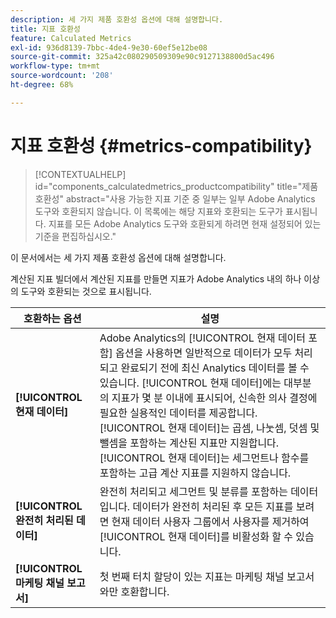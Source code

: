 ```yaml
---
description: 세 가지 제품 호환성 옵션에 대해 설명합니다.
title: 지표 호환성
feature: Calculated Metrics
exl-id: 936d8139-7bbc-4de4-9e30-60ef5e12be08
source-git-commit: 325a42c080290509309e90c9127138800d5ac496
workflow-type: tm+mt
source-wordcount: '208'
ht-degree: 68%

---
```


# 지표 호환성 {#metrics-compatibility}

>[!CONTEXTUALHELP]
>id="components_calculatedmetrics_productcompatibility"
>title="제품 호환성"
>abstract="사용 가능한 지표 기준 중 일부는 일부 Adobe Analytics 도구와 호환되지 않습니다. 이 목록에는 해당 지표와 호환되는 도구가 표시됩니다. 지표를 모든 Adobe Analytics 도구와 호환되게 하려면 현재 설정되어 있는 기준을 편집하십시오."

이 문서에서는 세 가지 제품 호환성 옵션에 대해 설명합니다.

계산된 지표 빌더에서 계산된 지표를 만들면 지표가 Adobe Analytics 내의 하나 이상의 도구와 호환되는 것으로 표시됩니다.


| 호환하는 옵션 | 설명 |
| --- | --- |
| **[!UICONTROL 현재 데이터]** | Adobe Analytics의 [!UICONTROL 현재 데이터 포함] 옵션을 사용하면 일반적으로 데이터가 모두 처리되고 완료되기 전에 최신 Analytics 데이터를 볼 수 있습니다. [!UICONTROL 현재 데이터]에는 대부분의 지표가 몇 분 이내에 표시되어, 신속한 의사 결정에 필요한 실용적인 데이터를 제공합니다. [!UICONTROL 현재 데이터]는 곱셈, 나눗셈, 덧셈 및 뺄셈을 포함하는 계산된 지표만 지원합니다. [!UICONTROL 현재 데이터]는 세그먼트나 함수를 포함하는 고급 계산 지표를 지원하지 않습니다. |
| **[!UICONTROL 완전히 처리된 데이터]** | 완전히 처리되고 세그먼트 및 분류를 포함하는 데이터입니다. 데이터가 완전히 처리된 후 모든 지표를 보려면 현재 데이터 사용자 그룹에서 사용자를 제거하여 [!UICONTROL 현재 데이터]를 비활성화 할 수 있습니다. |
| **[!UICONTROL 마케팅 채널 보고서]** | 첫 번째 터치 할당이 있는 지표는 마케팅 채널 보고서와만 호환합니다. |
